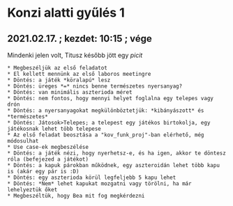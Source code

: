 # Konzi alatti gyűlés 1

## 2021.02.17. ; kezdet: 10:15 ; vége

Mindenki jelen volt, Titusz később jött egy *picit*

	* Megbeszéljük az első feladatot
	* El kellett mennünk az első laboros meetingre
	* Döntés: a játék *köralapú* lesz
	* Döntés: üreges *=* nincs benne természetes nyersanyag?
	* Döntés: van minimális aszterioda méret
	* Döntés: nem fontos, hogy mennyi helyet foglalna egy telepes vagy drón
	* Döntés: a nyersanyagokat megkülönböztetjük: *kibányászott* és *természetes*
	* Döntés: Játosok>Telepes; a telepest egy játékos birtokolja, egy játékosnak lehet több telepese
	* Az első feladat beosztása a "kov_funk_proj"-ban elérhető, még módosulhat
	* Use case-ek megbeszélése
	* Döntés: a játék nézi, hogy nyerhetsz-e, és ha igen, akkor te döntesz róla (befejezed a játékot)
	* Döntés: a kapuk párokban működnek, egy aszteroidán lehet több kapu is (akár egy pár is :D)
	* Döntés: egy aszterioda körül legfeljebb 5 kapu lehet
	* Döntés: *Nem* lehet kapukat mozgatni vagy törölni, ha már lehelyeztük őket
	* Megbeszéltük, hogy Bea mit fog megkérdezni